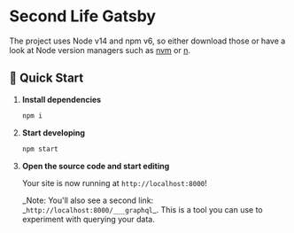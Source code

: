# Second Life Gatsby

The project uses Node v14 and npm v6, so either download those or have a look at Node version managers such as [nvm](https://github.com/nvm-sh/nvm) or [n](https://github/tj/n).

## 🚀 Quick Start

1.  **Install dependencies**

    ```bash
    npm i
    ```

2.  **Start developing**

    ```bash
    npm start
    ```

3.  **Open the source code and start editing**

    Your site is now running at `http://localhost:8000`!

    _Note: You'll also see a second link: _`http://localhost:8000/___graphql`\_. This is a tool you can use to experiment with querying your data.

